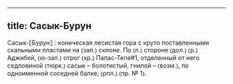 
---
title: Сасык-Бурун
---
Сасык-⟦Бурун⟧
: коническая лесистая гора с круто поставленными скальными пластами на ⦅зап.⦆ склоне. По ⦅л.⦆ стороне ⦅дол.⦆ ⦅р.⦆ Аджибей, ⦅ю-зап.⦆ отрог ⦅хр.⦆ Папас-Тепе#1, отделенный от него седловиной ⦅тюрк.⦆ сасык – болотистый, гнилой – ⦅возм.⦆, по одноименной соседней балке; ⦅рпл.⦆ ⦅пр. № 1⦆.
